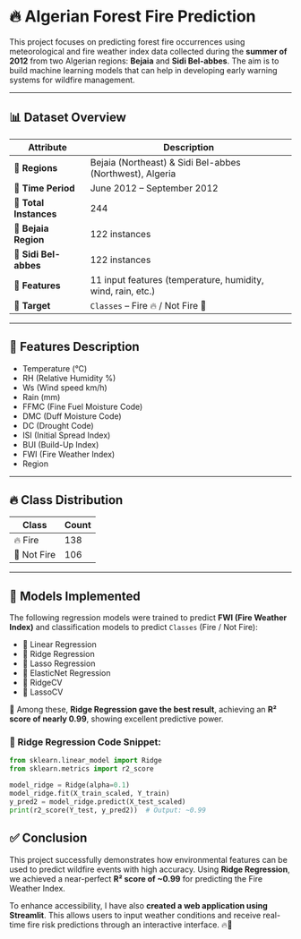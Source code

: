 # 🔥 Algerian Forest Fire Prediction

This project focuses on predicting forest fire occurrences using meteorological and fire weather index data collected during the **summer of 2012** from two Algerian regions: **Bejaia** and **Sidi Bel-abbes**. The aim is to build machine learning models that can help in developing early warning systems for wildfire management.

---

## 📊 Dataset Overview

| Attribute              | Description                                                |
|------------------------|------------------------------------------------------------|
| 📍 **Regions**         | Bejaia (Northeast) & Sidi Bel-abbes (Northwest), Algeria   |
| 📆 **Time Period**     | June 2012 – September 2012                                 |
| 🔢 **Total Instances** | 244                                                        |
| 🌿 **Bejaia Region**   | 122 instances                                              |
| 🌾 **Sidi Bel-abbes**  | 122 instances                                              |
| 🧪 **Features**        | 11 input features (temperature, humidity, wind, rain, etc.)|
| 🎯 **Target**          | `Classes` – Fire 🔥 / Not Fire 🚫                           |

---

## 📌 Features Description

- Temperature (°C)
- RH (Relative Humidity %)
- Ws (Wind speed km/h)
- Rain (mm)
- FFMC (Fine Fuel Moisture Code)
- DMC (Duff Moisture Code)
- DC (Drought Code)
- ISI (Initial Spread Index)
- BUI (Build-Up Index)
- FWI (Fire Weather Index)
- Region

---

## 🔥 Class Distribution

| Class      | Count |
|------------|-------|
| 🔥 Fire     | 138   |
| 🚫 Not Fire | 106   |

---

## 🧠 Models Implemented

The following regression models were trained to predict **FWI (Fire Weather Index)** and classification models to predict `Classes` (Fire / Not Fire):

- 🔹 Linear Regression  
- 🔹 Ridge Regression  
- 🔹 Lasso Regression  
- 🔹 ElasticNet Regression  
- 🔹 RidgeCV  
- 🔹 LassoCV  

📌 Among these, **Ridge Regression gave the best result**, achieving an **R² score of nearly 0.99**, showing excellent predictive power.

### 🧪 Ridge Regression Code Snippet:

```python
from sklearn.linear_model import Ridge
from sklearn.metrics import r2_score

model_ridge = Ridge(alpha=0.1)
model_ridge.fit(X_train_scaled, Y_train)
y_pred2 = model_ridge.predict(X_test_scaled)
print(r2_score(Y_test, y_pred2))  # Output: ~0.99
```
## ✅ Conclusion

This project successfully demonstrates how environmental features can be used to predict wildfire events with high accuracy. Using **Ridge Regression**, we achieved a near-perfect **R² score of ~0.99** for predicting the Fire Weather Index.

To enhance accessibility, I have also **created a web application using Streamlit**. This allows users to input weather conditions and receive real-time fire risk predictions through an interactive interface. 🔥🌲
